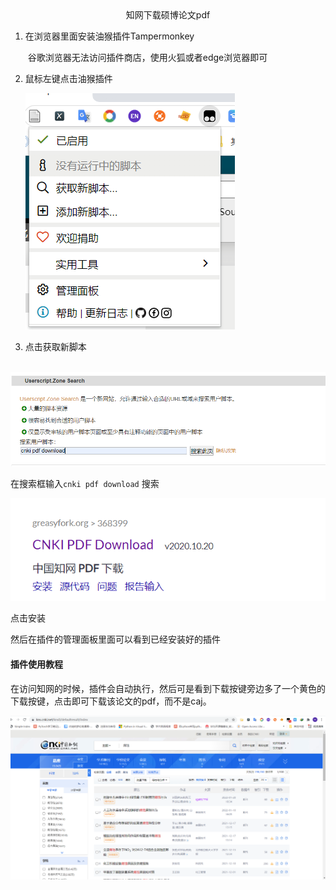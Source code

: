 <center>知网下载硕博论文pdf</center>

1. 在浏览器里面安装油猴插件Tampermonkey

   ​	谷歌浏览器无法访问插件商店，使用火狐或者edge浏览器即可

2. 鼠标左键点击油猴插件

   ![image-20220204224405527](知网下载硕博论文pdf.assets/image-20220204224405527.png)

3. 点击获取新脚本

​		![image-20220204224517079](知网下载硕博论文pdf.assets/image-20220204224517079.png)

在搜索框输入`cnki pdf download` 搜索

![image-20220204224612570](知网下载硕博论文pdf.assets/image-20220204224612570.png)

点击安装

然后在插件的管理面板里面可以看到已经安装好的插件

#### 插件使用教程

在访问知网的时候，插件会自动执行，然后可是看到下载按键旁边多了一个黄色的下载按键，点击即可下载该论文的pdf，而不是caj。

![image-20220204224904181](知网下载硕博论文pdf.assets/image-20220204224904181.png)